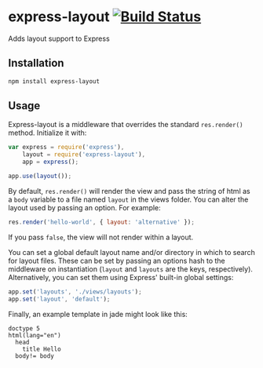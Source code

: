 # express-layout [![Build Status](https://travis-ci.org/uber/express-layout.png?branch=master)](https://travis-ci.org/uber/express-layout)

Adds layout support to Express

## Installation

``` bash
npm install express-layout
```

## Usage

Express-layout is a middleware that overrides the standard `res.render()`
method. Initialize it with:

``` js
var express = require('express'),
    layout = require('express-layout'),
    app = express();

app.use(layout());
```

By default, `res.render()` will render the view and pass the string of html
as a `body` variable to a file named `layout` in the views folder. You can
alter the layout used by passing an option. For example:

``` js
res.render('hello-world', { layout: 'alternative' });
```

If you pass `false`, the view will not render within a layout.

You can set a global default layout name and/or directory in which to search
for layout files. These can be set by passing an options hash to the middleware
on instantiation (`layout` and `layouts` are the keys, respectively). 
Alternatively, you can set them using Express' built-in global settings:

``` js
app.set('layouts', './views/layouts');
app.set('layout', 'default');
```

Finally, an example template in jade might look like this:

``` jade
doctype 5
html(lang="en")
  head
    title Hello
  body!= body
```
